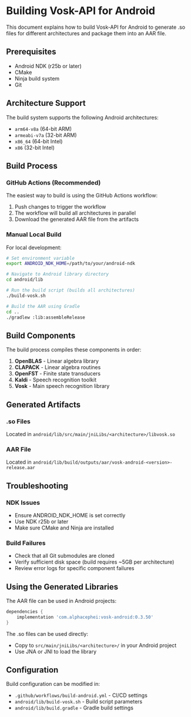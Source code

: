 # Building Vosk-API for Android

This document explains how to build Vosk-API for Android to generate .so files for different architectures and package them into an AAR file.

## Prerequisites

- Android NDK (r25b or later)
- CMake
- Ninja build system
- Git

## Architecture Support

The build system supports the following Android architectures:
- `arm64-v8a` (64-bit ARM)
- `armeabi-v7a` (32-bit ARM)
- `x86_64` (64-bit Intel)
- `x86` (32-bit Intel)

## Build Process

### GitHub Actions (Recommended)

The easiest way to build is using the GitHub Actions workflow:

1. Push changes to trigger the workflow
2. The workflow will build all architectures in parallel
3. Download the generated AAR file from the artifacts

### Manual Local Build

For local development:

```bash
# Set environment variable
export ANDROID_NDK_HOME=/path/to/your/android-ndk

# Navigate to Android library directory
cd android/lib

# Run the build script (builds all architectures)
./build-vosk.sh

# Build the AAR using Gradle
cd ..
./gradlew :lib:assembleRelease
```

## Build Components

The build process compiles these components in order:

1. **OpenBLAS** - Linear algebra library
2. **CLAPACK** - Linear algebra routines
3. **OpenFST** - Finite state transducers
4. **Kaldi** - Speech recognition toolkit
5. **Vosk** - Main speech recognition library

## Generated Artifacts

### .so Files
Located in `android/lib/src/main/jniLibs/<architecture>/libvosk.so`

### AAR File
Located in `android/lib/build/outputs/aar/vosk-android-<version>-release.aar`

## Troubleshooting

### NDK Issues
- Ensure ANDROID_NDK_HOME is set correctly
- Use NDK r25b or later
- Make sure CMake and Ninja are installed

### Build Failures
- Check that all Git submodules are cloned
- Verify sufficient disk space (build requires ~5GB per architecture)
- Review error logs for specific component failures

## Using the Generated Libraries

The AAR file can be used in Android projects:

```gradle
dependencies {
    implementation 'com.alphacephei:vosk-android:0.3.50'
}
```

The .so files can be used directly:
- Copy to `src/main/jniLibs/<architecture>/` in your Android project
- Use JNA or JNI to load the library

## Configuration

Build configuration can be modified in:
- `.github/workflows/build-android.yml` - CI/CD settings
- `android/lib/build-vosk.sh` - Build script parameters
- `android/lib/build.gradle` - Gradle build settings